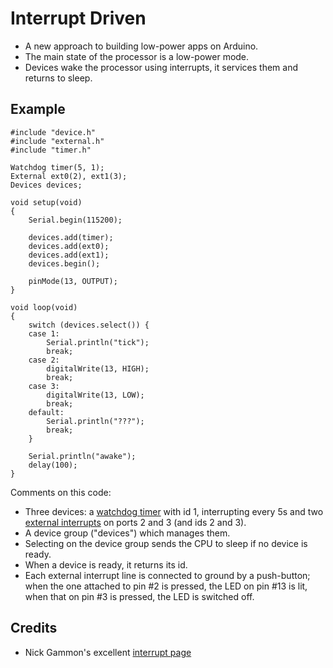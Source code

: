 Interrupt Driven
================

* A new approach to building low-power apps on Arduino.
* The main state of the processor is a low-power mode.
* Devices wake the processor using interrupts, it services them and
  returns to sleep.

Example
-------

    #include "device.h"
    #include "external.h"
    #include "timer.h"
    
    Watchdog timer(5, 1);
    External ext0(2), ext1(3);
    Devices devices;
    
    void setup(void)
    {
    	Serial.begin(115200);
    
    	devices.add(timer);
    	devices.add(ext0);
    	devices.add(ext1);
    	devices.begin();
    
    	pinMode(13, OUTPUT);
    }
    
    void loop(void)
    {
    	switch (devices.select()) {
    	case 1:
    		Serial.println("tick");
    		break;
    	case 2:
    		digitalWrite(13, HIGH);
    		break;
    	case 3:
    		digitalWrite(13, LOW);
    		break;
    	default:
    		Serial.println("???");
    		break;
    	}
    
    	Serial.println("awake");
    	delay(100);
    }

Comments on this code:
* Three devices: a 
[watchdog timer](http://evothings.com/watchdog-timers-how-to-reduce-power-usage-in-your-arduino-projects/) 
  with id 1, interrupting every 5s and two
  [external interrupts](http://gonium.net/md/2006/12/20/handling-external-interrupts-with-arduino/) 
  on ports 2 and 3 (and ids 2 and 3).
* A device group ("devices") which manages them.
* Selecting on the device group sends the CPU to sleep if no device is ready.
* When a device is ready, it returns its id.
* Each external interrupt line is connected to ground by a push-button; when
  the one attached to pin #2 is pressed, the LED on pin #13 is lit, when
  that on pin #3 is pressed, the LED is switched off.

Credits
-------
* Nick Gammon's excellent [interrupt page](http://gammon.com.au/interrupts)
